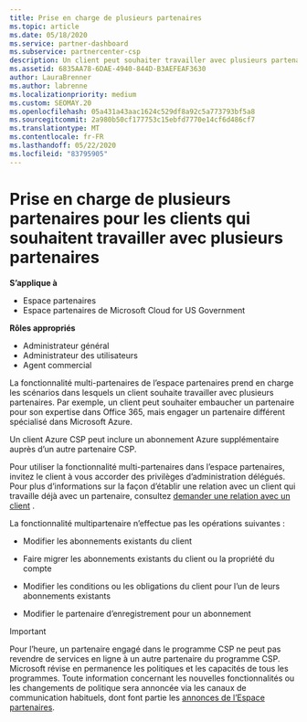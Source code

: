 ```yaml
---
title: Prise en charge de plusieurs partenaires
ms.topic: article
ms.date: 05/18/2020
ms.service: partner-dashboard
ms.subservice: partnercenter-csp
description: Un client peut souhaiter travailler avec plusieurs partenaires dans le programme du fournisseur de solutions Cloud spécialisé dans différents services.
ms.assetid: 6835AA78-6DAE-4940-844D-B3AEFEAF3630
author: LauraBrenner
ms.author: labrenne
ms.localizationpriority: medium
ms.custom: SEOMAY.20
ms.openlocfilehash: 05a431a43aac1624c529df8a92c5a773793bf5a8
ms.sourcegitcommit: 2a980b50cf177753c15ebfd7770e14cf6d486cf7
ms.translationtype: MT
ms.contentlocale: fr-FR
ms.lasthandoff: 05/22/2020
ms.locfileid: "83795905"
---
```

# <a name="multi-partner-support-for-customers-who-want-to-work-with-more-than-one-partner"></a>Prise en charge de plusieurs partenaires pour les clients qui souhaitent travailler avec plusieurs partenaires

**S’applique à**

-  Espace partenaires
-  Espace partenaires de Microsoft Cloud for US Government

**Rôles appropriés**
-   Administrateur général
-   Administrateur des utilisateurs
-   Agent commercial

La fonctionnalité multi-partenaires de l’espace partenaires prend en charge les scénarios dans lesquels un client souhaite travailler avec plusieurs partenaires. Par exemple, un client peut souhaiter embaucher un partenaire pour son expertise dans Office 365, mais engager un partenaire différent spécialisé dans Microsoft Azure. 

Un client Azure CSP peut inclure un abonnement Azure supplémentaire auprès d’un autre partenaire CSP.

Pour utiliser la fonctionnalité multi-partenaires dans l’espace partenaires, invitez le client à vous accorder des privilèges d’administration délégués. Pour plus d’informations sur la façon d’établir une relation avec un client qui travaille déjà avec un partenaire, consultez [demander une relation avec un client](request-a-relationship-with-a-customer.md) .

La fonctionnalité multipartenaire n’effectue pas les opérations suivantes&nbsp;:

- Modifier les abonnements existants du client

- Faire migrer les abonnements existants du client ou la propriété du compte

- Modifier les conditions ou les obligations du client pour l’un de leurs abonnements existants

- Modifier le partenaire d’enregistrement pour un abonnement

> [!IMPORTANT]  
> Pour l’heure, un partenaire engagé dans le programme CSP ne peut pas revendre de services en ligne à un autre partenaire du programme CSP. Microsoft révise en permanence les politiques et les capacités de tous les programmes. Toute information concernant les nouvelles fonctionnalités ou les changements de politique sera annoncée via les canaux de communication habituels, dont font partie les [annonces de l’Espace partenaires](https://partner.microsoft.com/pcv/announcements).






